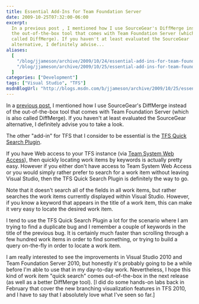 ```yaml
---
title: Essential Add-Ins for Team Foundation Server
date: 2009-10-25T07:32:00-06:00
excerpt:
  In a previous post , I mentioned how I use SourceGear's DiffMerge instead of
  the out-of-the-box tool that comes with Team Foundation Server (which is also
  called DiffMerge). If you haven't at least evaluated the SourceGear
  alternative, I definitely advise...
aliases:
  [
    "/blog/jjameson/archive/2009/10/24/essential-add-ins-for-team-foundation-server.aspx",
    "/blog/jjameson/archive/2009/10/25/essential-add-ins-for-team-foundation-server.aspx",
  ]
categories: ["Development"]
tags: ["Visual Studio", "TFS"]
msdnBlogUrl: "http://blogs.msdn.com/b/jjameson/archive/2009/10/25/essential-add-ins-for-team-foundation-server.aspx"
---
```


In a
[previous post](/blog/jjameson/2009/03/24/diffmerge-a-better-differencing-tool),
I mentioned how I use SourceGear's DiffMerge instead of the out-of-the-box tool
that comes with Team Foundation Server (which is also called DiffMerge). If you
haven't at least evaluated the SourceGear alternative, I definitely advise you
to take a look.

The other "add-in" for TFS that I consider to be essential is the
[TFS Quick Search Plugin](http://www.acorns.com.au/projects/vsaddins/).

If you have Web access to your TFS instance (via
[Team System Web Access](http://msdn.microsoft.com/en-us/teamsystem/bb980951.aspx)),
then quickly locating work items by keywords is actually pretty easy. However if
you either don't have access to Team System Web Access or you would simply
rather prefer to search for a work item without leaving Visual Studio, then the
TFS Quick Search Plugin is definitely the way to go.

Note that it doesn't search all of the fields in all work items, but rather
searches the work items currently displayed within Visual Studio. However, if
you know a keyword that appears in the title of a work item, this can make it
very easy to locate the desired work item.

I tend to use the TFS Quick Search Plugin a lot for the scenario where I am
trying to find a duplicate bug and I remember a couple of keywords in the title
of the previous bug. It is certainly much faster than scrolling through a few
hundred work items in order to find something, or trying to build a query
on-the-fly in order to locate a work item.

I am really interested to see the improvements in Visual Studio 2010 and Team
Foundation Server 2010, but honestly it's probably going to be a while before
I'm able to use that in my day-to-day work. Nevertheless, I hope this kind of
work item "quick search" comes out-of-the-box in the next release (as well as a
better DiffMerge tool). [I did do some hands-on labs back in February that cover
the new branching visualization features in TFS 2010, and I have to say that I
absolutely love what I've seen so far.]
